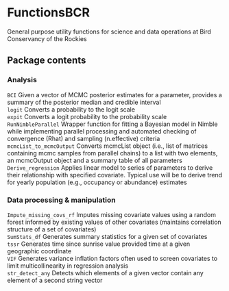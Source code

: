 # FunctionsBCR
 General purpose utility functions for science and data operations at Bird Conservancy of the Rockies

## Package contents
### Analysis
```BCI``` Given a vector of MCMC posterior estimates for a parameter, provides a summary of the posterior median and credible interval<br>
```logit``` Converts a probability to the logit scale<br>
```expit``` Converts a logit probability to the probability scale<br>
```RunNimbleParallel``` Wrapper function for fitting a Bayesian model in Nimble while implementing parallel processing and automated checking of convergence (Rhat) and sampling (n.effective) criteria<br>
```mcmcList_to_mcmcOutput``` Converts mcmcList object (i.e., list of matrices containing mcmc samples from parallel chains) to a list with two elements, an mcmcOutput object and a summary table of all parameters<br>
```Derive_regression``` Applies linear model to series of parameters to derive their relationship with specified covariate. Typical use will be to derive trend for yearly population (e.g., occupancy or abundance) estimates<br>

### Data processing & manipulation
```Impute_missing_covs_rf``` Imputes missing covariate values using a random forest informed by existing values of other covariates (maintains correlation structure of a set of covariates)<br>
```SumStats_df``` Generates summary statistics for a given set of covariates<br>
```tssr``` Generates time since sunrise value provided time at a given geographic coordinate<br>
```VIF``` Generates variance inflation factors often used to screen covariates to limit multicollinearity in regression analysis<br>
```str_detect_any``` Detects which elements of a given vector contain any element of a second string vector<br>
